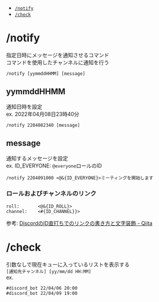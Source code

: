 - [`/notify`](#notify)
- [`/check`](#check)

# /notify
指定日時にメッセージを通知させるコマンド  
コマンドを使用したチャンネルに通知を行う  
```
/notify [yymmddHHMM] [message]
```
## yymmddHHMM
通知日時を設定  
ex. 2022年04月08日23時40分
```
/notify 2204082340 [message]
```

## message
通知するメッセージを設定  
ex. ID_EVERYONE: `@everyone`ロールのID  
```
/notify 2204091000 <@&{ID_EVERYONE}>ミーティングを開始します
```

### ロールおよびチャンネルのリンク
```example
roll:       <@&{ID_ROLL}>
channel:    <#{ID_CHANNEL}}>
```
参考: [DiscordのID直打ちでのリンクの書き方と文字装飾 - Qiita](https://qiita.com/Mijinko/items/df3d2e1f90dbed5a4019)

# /check
引数なしで現在キューに入っているリストを表示する  
`[通知先チャンネル] [yy/mm/dd HH:MM]`  
ex.  
```
#discord_bot 22/04/06 20:00
#discord_bot 22/04/09 19:00
```